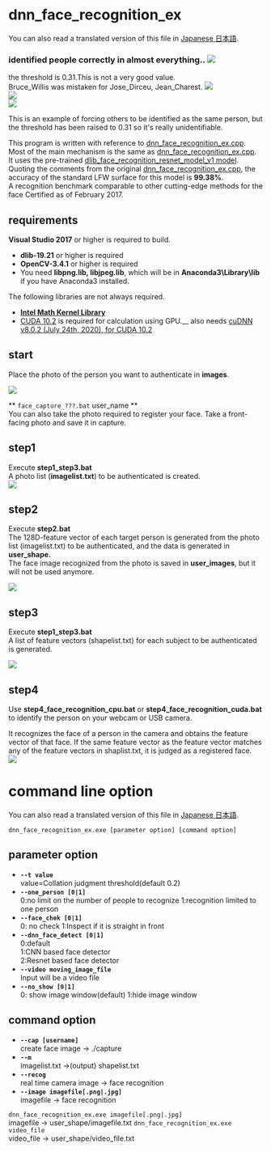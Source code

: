 # dnn_face_recognition_ex  
You can also read a translated version of this file in [Japanese 日本語](https://github.com/Sanaxen/dnn_face_recognition_ex/blob/master/README_Japanese.md).

### identified people correctly in almost everything..  <img src="./images/output.png"/>  
the threshold is 0.31.This is not a very good value.  
Bruce_Willis was mistaken for Jose_Dirceu, Jean_Charest.
<img src="./images/error_output.png"/>  
<img src="./images/Jean_Charest_0010.jpg"/>  
<img src="./images/Jose_Dirceu_0002.jpg"/>  


This is an example of forcing others to be identified as the same person, but the threshold has been raised to 0.31 so it's really unidentifiable.

This program is written with reference to [dnn_face_recognition_ex.cpp](http://dlib.net/dnn_face_recognition_ex.cpp.html).  
Most of the main mechanism is the same as [dnn_face_recognition_ex.cpp](http://dlib.net/dnn_face_recognition_ex.cpp.html).  
	It uses the pre-trained [dlib_face_recognition_resnet_model_v1 model](https://github.com/davisking/dlib-models).  
Quoting the comments from the original [dnn_face_recognition_ex.cpp](http://dlib.net/dnn_face_recognition_ex.cpp.html),	the accuracy of the standard LFW surface for this model is **99.38%**.  
A recognition benchmark comparable to other cutting-edge methods for the face Certified as of February 2017.  

## requirements
**Visual Studio 2017** or higher is required to build.  

- **dlib-19.21** or higher is required
- **OpenCV-3.4.1** or higher is required
- You need **libpng.lib, libjpeg.lib**, which will be in **Anaconda3\Library\lib** if you have Anaconda3 installed.

The following libraries are not always required.  
- **[Intel Math Kernel Library](https://software.intel.com/content/www/us/en/develop/tools/math-kernel-library.html)**
- [CUDA 10.2](https://developer.nvidia.com/cuda-10.2-download-archive) is required for calculation using GPU.__
also needs [cuDNN v8.0.2 (July 24th, 2020), for CUDA 10.2](https://developer.nvidia.com/cudnn)


## start  
Place the photo of the person you want to authenticate in **images**.  

<img src="./images/image00.png"/>  


** `face_capture_???.bat` user_name **  
You can also take the photo required to register your face.
Take a front-facing photo and save it in capture.  


## step1  
Execute **step1_step3.bat**  
A photo list (**imagelist.txt**) to be authenticated is created.  
<img src="./images/image05.png"/>  

## step2  
Execute **step2.bat**  
The 128D-feature vector of each target person is generated from the photo list (imagelist.txt) to be authenticated, and the data is generated in **user_shape.**  
The face image recognized from the photo is saved in **user_images**, but it will not be used anymore.  

<img src="./images/image08.png"/>  

## step3  
Execute **step1_step3.bat**  
A list of feature vectors (shapelist.txt) for each subject to be authenticated is generated.  

<img src="./images/image04.png"/>  

## step4
Use **step4_face_recognition_cpu.bat** or **step4_face_recognition_cuda.bat** to identify the person on your webcam or USB camera.  

It recognizes the face of a person in the camera and obtains the feature vector of that face.
If the same feature vector as the feature vector matches any of the feature vectors in shaplist.txt, it is judged as a registered face.  
<img src="./images/image07.png"/>  

# command line option  
You can also read a translated version of this file in [Japanese 日本語](https://github.com/Sanaxen/dnn_face_recognition_ex/blob/master/command_line_Japanese.md).

`dnn_face_recognition_ex.exe [parameter option] [command option]`
## parameter option
- **`--t value`**  
    value=Collation judgment threshold(default 0.2)
- **`--one_person [0|1]`**  
    0:no limit on the number of people to recognize
    1:recognition limited to one person
- **`--face_chek [0|1]`**  
    0: no check  1:Inspect if it is straight in front  
- **`--dnn_face_detect [0|1]`**  
    0:default  
    1:CNN based face detector  
    2:Resnet based face detector  
- **`--video moving_image_file`**  
    Input will be a video file  
- **`--no_show [0|1]`**  
    0: show image window(default)  1:hide image window    
    
    
## command option  
- **`--cap [username]`**  
    create face image -> ./capture
- **`--m`**  
    imagelist.txt ->(output) shapelist.txt
- **`--recog`**  
    real time camera image -> face recognition
- **`--image imagefile[.png|.jpg]`**  
    imagefile -> face recognition

    
`dnn_face_recognition_ex.exe imagefile[.png|.jpg]`  
   imagefile -> user_shape/imagefile.txt
`dnn_face_recognition_ex.exe video_file`  
   video_file -> user_shape/video_file.txt   